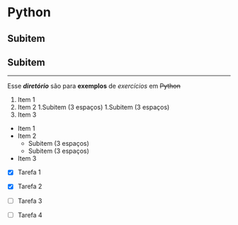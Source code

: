 # Python
## Subitem
## Subitem
****
 Esse __*diretório*__ são para **exemplos** de *exercícios* em ~~Python~~
 
 1. Item 1
 1. Item 2
    1.Subitem (3 espaços)
    1.Subitem (3 espaços)
 1. Item 3
 
 * Item 1
 * Item 2
    * Subitem (3 espaços)
    * Subitem (3 espaços)
 * Item 3
 
 - [x] Tarefa 1
 - [x] Tarefa 2
 - [ ] Tarefa 3
 - [ ] Tarefa 4


